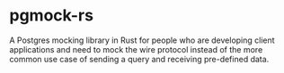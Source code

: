 # pgmock-rs
A Postgres mocking library in Rust for people who are developing client applications and need to mock the wire protocol instead of the more common use case of sending a query and receiving pre-defined data.
